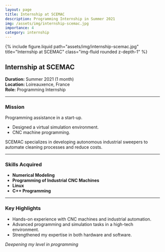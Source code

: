 ```yaml
---
layout: page
title: Internship at SCEMAC
description: Programming Internship in Summer 2021
img: /assets/img/internship-scemac.jpg
importance: 4
category: internship
---
```


<div class="row">
    <div class="col-sm mt-3 mt-md-0">
        {% include figure.liquid path="assets/img/internship-scemac.jpg" title="Internship at SCEMAC" class="img-fluid rounded z-depth-1" %}
    </div>
</div>

## Internship at SCEMAC

**Duration:** Summer 2021 (1 month)  
**Location:** Loireauxence, France  
**Role:** Programming Internship  

---

### Mission

Programming assistance in a start-up.  
- Designed a virtual simulation environment.  
- CNC machine programming.

SCEMAC specializes in developing autonomous industrial sweepers to automate cleaning processes and reduce costs.

---

### Skills Acquired

- **Numerical Modeling**  
- **Programming of Industrial CNC Machines**  
- **Linux**  
- **C++ Programming**

---

### Key Highlights

- Hands-on experience with CNC machines and industrial automation.  
- Advanced programming and simulation tasks in a high-tech environment.  
- Strengthened my expertise in both hardware and software.

<div class="caption">
    <em>Deepening my level in programming</em>
</div>
